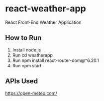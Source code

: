 # react-weather-app
React Front-End Weather Application

## How to Run
1. Install node.js
2. Run cd weatherapp
3. Run npm install react-router-dom@^6.20.1
4. Run npm start

## APIs Used
https://open-meteo.com/